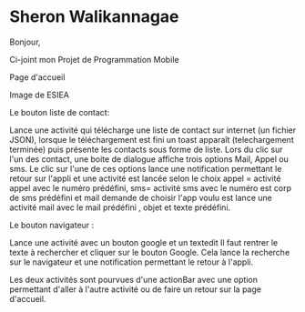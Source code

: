 # Sheron Walikannagae

Bonjour,

Ci-joint mon Projet de Programmation Mobile


Page d'accueil 

Image de ESIEA

Le bouton liste de contact:

Lance une activité qui télécharge une liste de contact sur internet (un fichier JSON), lorsque le téléchargement est fini un toast apparaît (telechargement terminée) puis présente les contacts sous forme de liste.
Lors du clic sur l'un des contact, une boite de dialogue affiche trois options Mail, Appel ou sms.
Le clic sur l'une de ces options lance une notification permettant le retour sur l'appli et une activité est lancée selon le choix appel = activité appel avec le numéro prédéfini, sms= activité sms avec le numéro est corp de sms prédéfini et mail demande de choisir l'app voulu est lance une activité mail avec le mail prédéfini , objet et texte prédéfini.



Le bouton navigateur :

Lance une activité avec un bouton google et un textedit
Il faut rentrer le texte à rechercher et cliquer sur le bouton Google.
Cela lance la recherche sur le navigateur et une notification permettant le retour à l'appli.



Les deux activités sont pourvues d'une actionBar avec une option permettant d'aller à l'autre activité ou de faire un retour sur la page d'accueil.

